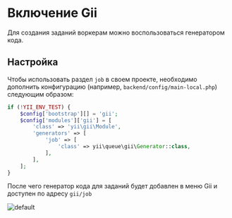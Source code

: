 # Включение Gii

Для создания заданий воркерам можно воспользоваться генератором кода.

## Настройка

Чтобы использовать раздел `job` в своем проекте, необходимо дополнить конфигурацию (например, `backend/config/main-local.php`) следующим образом:

```php
if (!YII_ENV_TEST) {
    $config['bootstrap'][] = 'gii';
    $config['modules']['gii'] = [
        'class' => 'yii\gii\Module',
        'generators' => [
            'job' => [
                'class' => yii\queue\gii\Generator::class,
            ],
        ],
    ];
}

```

После чего генератор кода для заданий будет добавлен в меню Gii и доступен по адресу `gii/job`

![default](https://user-images.githubusercontent.com/5769211/29277356-1317031c-811a-11e7-819b-6093c595cfa6.png)
